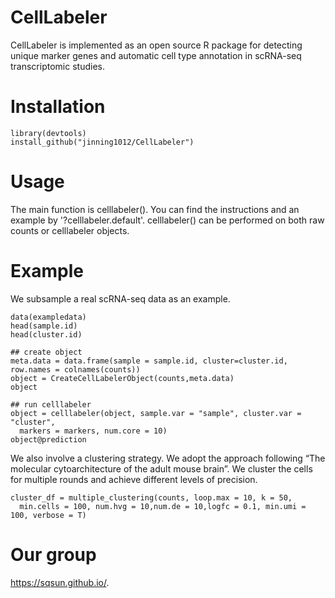 # CellLabeler
CellLabeler is implemented as an open source R package for detecting unique marker genes and automatic cell type annotation in  scRNA-seq transcriptomic studies. 

# Installation
```{r}
library(devtools)
install_github("jinning1012/CellLabeler")
```
# Usage
The main function is celllabeler(). You can find the instructions and an example by '?celllabeler.default'. celllabeler() can be performed on both raw counts or celllabeler objects. 

# Example
We subsample a real scRNA-seq data as an example. 
```{r}
data(exampledata)
head(sample.id)
head(cluster.id)

## create object
meta.data = data.frame(sample = sample.id, cluster=cluster.id, row.names = colnames(counts))
object = CreateCellLabelerObject(counts,meta.data)
object

## run celllabeler
object = celllabeler(object, sample.var = "sample", cluster.var = "cluster",
  markers = markers, num.core = 10)
object@prediction
```

We also involve a clustering strategy. We adopt the approach following “The molecular cytoarchitecture of the adult mouse brain”. We cluster the cells for multiple rounds and achieve different levels of precision.
```{r}
cluster_df = multiple_clustering(counts, loop.max = 10, k = 50,
  min.cells = 100, num.hvg = 10,num.de = 10,logfc = 0.1, min.umi = 100, verbose = T)
```


# Our group
https://sqsun.github.io/.
